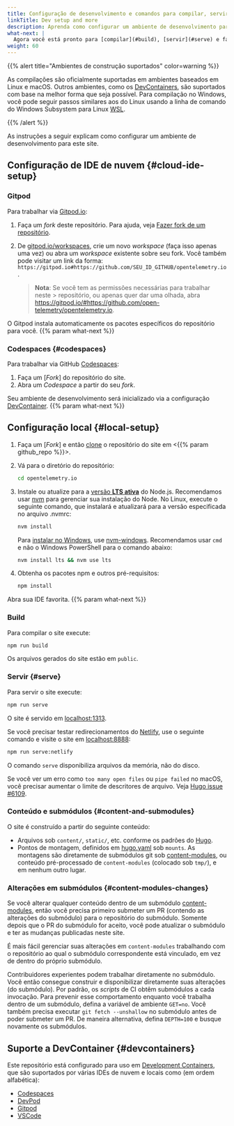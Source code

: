 ```yaml
---
title: Configuração de desenvolvimento e comandos para compilar, servir e mais
linkTitle: Dev setup and more
description: Aprenda como configurar um ambiente de desenvolvimento para este site.
what-next: |
  Agora você está pronto para [compilar](#build), [servir](#serve) e fazer atualizações nos arquivos do site. Para mais detalhes sobre como submeter alterações, veja [Enviando conteúdo][].
weight: 60
---
```


{{% alert title="Ambientes de construção suportados" color=warning %}}

As compilações são oficialmente suportadas em ambientes baseados em Linux e
macOS. Outros ambientes, como os [DevContainers](#devcontainers), são suportados
com base na melhor forma que seja possível. Para compilação no Windows, você
pode seguir passos similares aos do Linux usando a linha de comando do Windows
Subsystem para Linux [WSL][windows-wsl].

{{% /alert %}}

As instruções a seguir explicam como configurar um ambiente de desenvolvimento
para este site.

## Configuração de IDE de nuvem {#cloud-ide-setup}

### Gitpod

Para trabalhar via [Gitpod.io]:

1. Faça um _fork_ deste repositório. Para ajuda, veja [Fazer fork de um
   repositório][fork].
2. De [gitpod.io/workspaces], crie um novo _workspace_ (faça isso apenas uma
   vez) ou abra um _workspace_ existente sobre seu fork. Você também pode
   visitar um link da forma:
   `https://gitpod.io#https://github.com/SEU_ID_GITHUB/opentelemetry.io`.

   > **Nota**: Se você tem as permissões necessárias para trabalhar neste
   > \> repositório, ou apenas quer dar uma olhada, abra
   > <https://gitpod.io/#https://github.com/open-telemetry/opentelemetry.io>.

O Gitpod instala automaticamente os pacotes específicos do repositório para
você.
{{% param what-next %}}

### Codespaces {#codespaces}

Para trabalhar via GitHub [Codespaces]:

1. Faça um \[_Fork_] do repositório do site.
2. Abra um _Codespace_ a partir do seu _fork_.

Seu ambiente de desenvolvimento será inicializado via a configuração
[DevContainer](#devcontainers). {{% param what-next %}}

## Configuração local {#local-setup}

1. Faça um \[_Fork_] e então [clone] o repositório do site em
   <{{% param github\_repo %}}>.

2. Vá para o diretório do repositório:

    ```sh
    cd opentelemetry.io
    ```

3. Instale ou atualize para a [versão **LTS ativa**][nodejs-rel] do Node.js.
   Recomendamos usar [nvm] para gerenciar sua instalação do Node. No Linux,
   execute o seguinte comando, que instalará e atualizará para a versão
   especificada no arquivo .nvmrc:

    ```sh
    nvm install
    ```

   Para [instalar no Windows][nodejs-win], use [nvm-windows]. Recomendamos usar
   `cmd` e não o Windows PowerShell para o comando abaixo:

    ```cmd
    nvm install lts && nvm use lts
    ```

4. Obtenha os pacotes npm e outros pré-requisitos:

    ```sh
    npm install
    ```

Abra sua IDE favorita. {{% param what-next %}}

### Build

Para compilar o site execute:

```sh
npm run build
```

Os arquivos gerados do site estão em `public`.

### Servir {#serve}

Para servir o site execute:

```sh
npm run serve
```

O site é servido em [localhost:1313].

Se você precisar testar redirecionamentos do [Netlify], use o seguinte comando e
visite o site em [localhost:8888]:

```sh
npm run serve:netlify
```

O comando `serve` disponibiliza arquivos da memória, não do disco.

Se você ver um erro como `too many open files` ou `pipe failed` no macOS, você
precisar aumentar o limite de descritores de arquivo. Veja
[Hugo issue #6109](https://github.com/gohugoio/hugo/issues/6109).

### Conteúdo e submódulos {#content-and-submodules}

O site é construído a partir do seguinte conteúdo:

- Arquivos sob `content/`, `static/`, etc. conforme os padrões do [Hugo].
- Pontos de montagem, definidos em [hugo.yaml] sob `mounts`. As montagens são
  diretamente de submódulos git sob [content-modules], ou conteúdo
  pré-processado de `content-modules` (colocado sob `tmp/`), e em nenhum outro
  lugar.

[hugo.yaml]: https://github.com/open-telemetry/opentelemetry.io/blob/main/hugo.yaml
[content-modules]: https://github.com/open-telemetry/opentelemetry.io/tree/main/content-modules

### Alterações em submódulos {#content-modules-changes}

Se você alterar qualquer conteúdo dentro de um submódulo [content-modules],
então você precisa primeiro submeter um PR (contendo as alterações do submódulo)
para o repositório do submódulo. Somente depois que o PR do submódulo for
aceito, você pode atualizar o submódulo e ter as mudanças publicadas neste site.

É mais fácil gerenciar suas alterações em `content-modules` trabalhando com o
repositório ao qual o submódulo correspondente está vinculado, em vez de dentro
do próprio submódulo.

Contribuidores experientes podem trabalhar diretamente no submódulo. Você então
consegue construir e disponibilizar diretamente suas alterações (do submódulo). Por padrão, os _scripts_ de CI obtêm submódulos a cada invocação. Para prevenir
esse comportamento enquanto você trabalha dentro de um submódulo, defina a
variável de ambiente `GET=no`. Você também precisa executar
`git fetch --unshallow` no submódulo antes de poder submeter um PR. De maneira
alternativa, defina `DEPTH=100` e busque novamente os submódulos.

## Suporte a DevContainer {#devcontainers}

Este repositório está configurado para uso em [Development
Containers][devcontainers], que são suportados por várias IDEs de nuvem e locais
como (em ordem alfabética):

- [Codespaces][cs-devc]
- [DevPod](https://devpod.sh/docs/developing-in-workspaces/devcontainer-json)
- [Gitpod](https://www.gitpod.io/docs/flex/configuration/devcontainer/overview)
- [VSCode](https://code.visualstudio.com/docs/devcontainers/containers#_installation)

[clone]: https://docs.github.com/en/repositories/creating-and-managing-repositories/cloning-a-repository
[codespaces]: https://docs.github.com/en/codespaces
[cs-devc]: https://docs.github.com/en/codespaces/setting-up-your-project-for-codespaces/adding-a-dev-container-configuration/introduction-to-dev-containers#about-dev-containers
[devcontainers]: https://containers.dev/
[fork]: https://docs.github.com/en/get-started/quickstart/fork-a-repo
[gitpod.io]: https://gitpod.io
[gitpod.io/workspaces]: https://gitpod.io/workspaces
[hugo]: https://gohugo.io
[localhost:1313]: http://localhost:1313
[localhost:8888]: http://localhost:8888
[netlify]: https://netlify.com
[nodejs-rel]: https://nodejs.org/en/about/previous-releases
[nodejs-win]: https://docs.microsoft.com/en-us/windows/dev-environment/javascript/nodejs-on-windows
[nvm]: https://github.com/nvm-sh/nvm/blob/master/README.md#installing-and-updating
[nvm-windows]: https://github.com/coreybutler/nvm-windows
[windows-wsl]: https://learn.microsoft.com/en-us/windows/wsl/install

<!-- markdownlint-disable link-image-reference-definitions -->

[Submitting content]: ../pull-requests/
